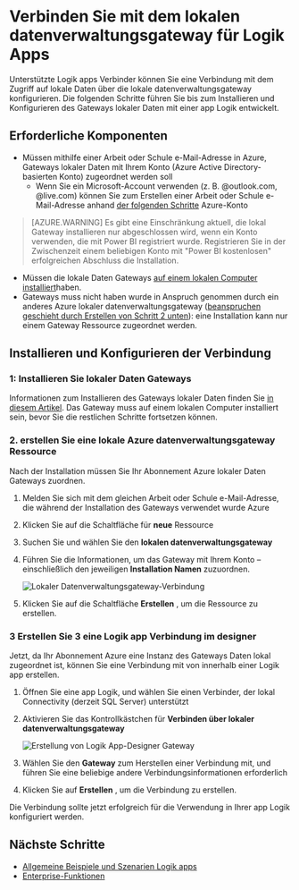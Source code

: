 <properties
   pageTitle="Logik Apps lokal Gateway Datenverbindung | Microsoft Azure"
   description="Informationen zum Erstellen einer Verbindung mit dem Gateway der lokalen Daten aus einer app Logik."
   services="logic-apps"
   documentationCenter=".net,nodejs,java"
   authors="jeffhollan"
   manager="erikre"
   editor=""/>

<tags
   ms.service="logic-apps"
   ms.devlang="multiple"
   ms.topic="article"
   ms.tgt_pltfrm="na"
   ms.workload="integration"
   ms.date="07/05/2016"
   ms.author="jehollan"/>

# <a name="connect-to-the-on-premises-data-gateway-for-logic-apps"></a>Verbinden Sie mit dem lokalen datenverwaltungsgateway für Logik Apps

Unterstützte Logik apps Verbinder können Sie eine Verbindung mit dem Zugriff auf lokale Daten über die lokale datenverwaltungsgateway konfigurieren.  Die folgenden Schritte führen Sie bis zum Installieren und Konfigurieren des Gateways lokaler Daten mit einer app Logik entwickelt.

## <a name="prerequisites"></a>Erforderliche Komponenten

* Müssen mithilfe einer Arbeit oder Schule e-Mail-Adresse in Azure, Gateways lokaler Daten mit Ihrem Konto (Azure Active Directory-basierten Konto) zugeordnet werden soll
    * Wenn Sie ein Microsoft-Account verwenden (z. B. @outlook.com, @live.com) können Sie zum Erstellen einer Arbeit oder Schule e-Mail-Adresse anhand [der folgenden Schritte](../virtual-machines/virtual-machines-windows-create-aad-work-id.md#locate-your-default-directory-in-the-azure-classic-portal) Azure-Konto

> [AZURE.WARNING] Es gibt eine Einschränkung aktuell, die lokal Gateway installieren nur abgeschlossen wird, wenn ein Konto verwenden, die mit Power BI registriert wurde.  Registrieren Sie in der Zwischenzeit einem beliebigen Konto mit "Power BI kostenlosen" erfolgreichen Abschluss die Installation.

* Müssen die lokale Daten Gateways [auf einem lokalen Computer installiert](app-service-logic-gateway-install.md)haben.
* Gateways muss nicht haben wurde in Anspruch genommen durch ein anderes Azure lokaler datenverwaltungsgateway ([beanspruchen geschieht durch Erstellen von Schritt 2 unten](#2-create-an-azure-on-premises-data-gateway-resource)): eine Installation kann nur einem Gateway Ressource zugeordnet werden.

## <a name="installing-and-configuring-the-connection"></a>Installieren und Konfigurieren der Verbindung

### <a name="1-install-the-on-premises-data-gateway"></a>1: Installieren Sie lokaler Daten Gateways

Informationen zum Installieren des Gateways lokaler Daten finden Sie [in diesem Artikel](app-service-logic-gateway-install.md).  Das Gateway muss auf einem lokalen Computer installiert sein, bevor Sie die restlichen Schritte fortsetzen können.

### <a name="2-create-an-azure-on-premises-data-gateway-resource"></a>2. erstellen Sie eine lokale Azure datenverwaltungsgateway Ressource

Nach der Installation müssen Sie Ihr Abonnement Azure lokaler Daten Gateways zuordnen.

1. Melden Sie sich mit dem gleichen Arbeit oder Schule e-Mail-Adresse, die während der Installation des Gateways verwendet wurde Azure
1. Klicken Sie auf die Schaltfläche für **neue** Ressource
1. Suchen Sie und wählen Sie den **lokalen datenverwaltungsgateway**
1. Führen Sie die Informationen, um das Gateway mit Ihrem Konto – einschließlich den jeweiligen **Installation Namen** zuzuordnen.

    ![Lokaler Datenverwaltungsgateway-Verbindung][1]
1. Klicken Sie auf die Schaltfläche **Erstellen** , um die Ressource zu erstellen.

### <a name="3-create-a-logic-app-connection-in-the-designer"></a>3 Erstellen Sie 3 eine Logik app Verbindung im designer

Jetzt, da Ihr Abonnement Azure eine Instanz des Gateways Daten lokal zugeordnet ist, können Sie eine Verbindung mit von innerhalb einer Logik app erstellen.

1. Öffnen Sie eine app Logik, und wählen Sie einen Verbinder, der lokal Connectivity (derzeit SQL Server) unterstützt
1. Aktivieren Sie das Kontrollkästchen für **Verbinden über lokaler datenverwaltungsgateway**

    ![Erstellung von Logik App-Designer Gateway][2]
1. Wählen Sie den **Gateway** zum Herstellen einer Verbindung mit, und führen Sie eine beliebige andere Verbindungsinformationen erforderlich
1. Klicken Sie auf **Erstellen** , um die Verbindung zu erstellen.

Die Verbindung sollte jetzt erfolgreich für die Verwendung in Ihrer app Logik konfiguriert werden.  

## <a name="next-steps"></a>Nächste Schritte
- [Allgemeine Beispiele und Szenarien Logik apps](app-service-logic-examples-and-scenarios.md)
- [Enterprise-Funktionen](app-service-logic-enterprise-integration-overview.md)

<!-- Image references -->
[1]: ./media/app-service-logic-gateway-connection/createblade.PNG
[2]: ./media/app-service-logic-gateway-connection/blankconnection.PNG
[3]: ./media/app-service-logic-gateway-connection/checkbox.PNG